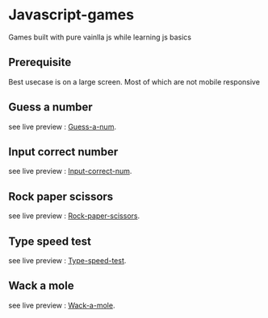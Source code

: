 # Javascript-games
Games built with pure vainlla js while learning js basics

## Prerequisite
Best usecase is on a large screen. Most of which are not mobile responsive

## Guess a number
see live preview : [Guess-a-num](https://guess-a-num.netlify.app/).

## Input correct number
see live preview : [Input-correct-num](https://input-correct-num.netlify.app/).

## Rock paper scissors
see live preview : [Rock-paper-scissors](https://rockypaperscissors.netlify.app/).

## Type speed test
see live preview : [Type-speed-test](https://typespeeding-tester.netlify.app/).

## Wack a mole
see live preview : [Wack-a-mole](https://wack-amole.netlify.app/).





